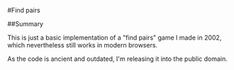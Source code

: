 
#Find pairs

##Summary

This is just a basic implementation of a "find pairs" game I made in 2002, which nevertheless still works in modern browsers.

As the code is ancient and outdated, I'm releasing it into the public domain.